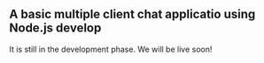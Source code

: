 ## A basic multiple client chat applicatio using Node.js develop

It is still in the development phase. We will be live soon!
